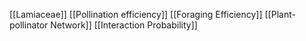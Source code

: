 [[Lamiaceae]]
[[Pollination efficiency]]
[[Foraging Efficiency]]
[[Plant-pollinator Network]]
[[Interaction Probability]]
